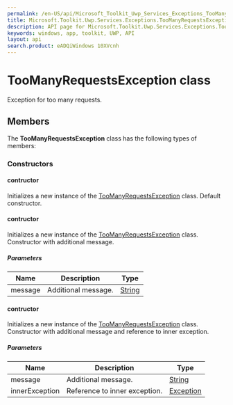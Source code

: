 ```yaml
---
permalink: /en-US/api/Microsoft_Toolkit_Uwp_Services_Exceptions_TooManyRequestsException.htm
title: Microsoft.Toolkit.Uwp.Services.Exceptions.TooManyRequestsException API 
description: API page for Microsoft.Toolkit.Uwp.Services.Exceptions.TooManyRequestsException
keywords: windows, app, toolkit, UWP, API
layout: api
search.product: eADQiWindows 10XVcnh
---
```



# TooManyRequestsException class

Exception for too many requests.

## Members

The **TooManyRequestsException** class has the following types of members:

### Constructors

#### contructor

Initializes a new instance of the [TooManyRequestsException](Microsoft_Toolkit_Uwp_Services_Exceptions_TooManyRequestsException.htm) class. Default constructor.



#### contructor

Initializes a new instance of the [TooManyRequestsException](Microsoft_Toolkit_Uwp_Services_Exceptions_TooManyRequestsException.htm) class. Constructor with additional message.

##### Parameters



| Name | Description | Type || --- | --- | --- || message | Additional message. | [String](https://msdn.microsoft.com/library/windows/apps/System.String) |


#### contructor

Initializes a new instance of the [TooManyRequestsException](Microsoft_Toolkit_Uwp_Services_Exceptions_TooManyRequestsException.htm) class. Constructor with additional message and reference to inner exception.

##### Parameters



| Name | Description | Type || --- | --- | --- || message | Additional message. | [String](https://msdn.microsoft.com/library/windows/apps/System.String) || innerException | Reference to inner exception. | [Exception](https://msdn.microsoft.com/library/windows/apps/System.Exception) |

